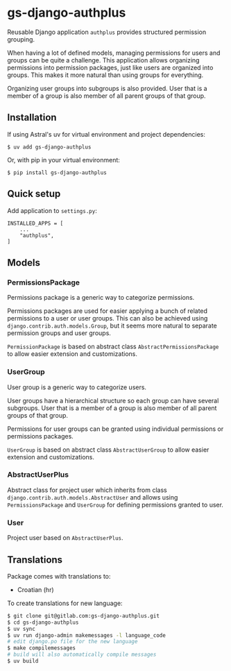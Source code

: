 # gs-django-authplus

Reusable Django application `authplus` provides structured permission grouping.

When having a lot of defined models, managing permissions for users and groups can be quite a challenge. This application allows organizing permissions into permission packages, just like users are organized into groups. This makes it more natural than using groups for everything.

Organizing user groups into subgroups is also provided. User that is a member of a group is also member of all parent groups of that group.

## Installation

If using Astral's uv for virtual environment and project dependencies:

```
$ uv add gs-django-authplus
```

Or, with pip in your virtual environment:

```
$ pip install gs-django-authplus
```


## Quick setup

Add application to `settings.py`:

```
INSTALLED_APPS = [
    ...
    "authplus",
]
```


## Models

### PermissionsPackage

Permissions package is a generic way to categorize permissions.

Permissions packages are used for easier applying a bunch of related permissions to a user or user groups. This can also be achieved using `django.contrib.auth.models.Group`, but it seems more natural to separate permission groups and user groups.

`PermissionPackage` is based on abstract class `AbstractPermissionsPackage` to allow easier extension and customizations.


### UserGroup

User group is a generic way to categorize users.

User groups have a hierarchical structure so each group can have several subgroups. User that is a member of a group is also member of all parent groups of that group.

Permissions for user groups can be granted using individual permissions or permissions packages.

`UserGroup` is based on abstract class `AbstractUserGroup` to allow easier extension and customizations.


### AbstractUserPlus

Abstract class for project user which inherits from class `django.contrib.auth.models.AbstractUser` and allows using `PermissionsPackage` and `UserGroup` for defining permissions granted to user.


### User

Project user based on `AbstractUserPlus`.


## Translations

Package comes with translations to:

- Croatian (hr)

To create translations for new language:

```bash
$ git clone git@gitlab.com:gs-django-authplus.git
$ cd gs-django-authplus
$ uv sync
$ uv run django-admin makemessages -l language_code
# edit django.po file for the new language
$ make compilemessages
# build will also automatically compile messages
$ uv build
```
